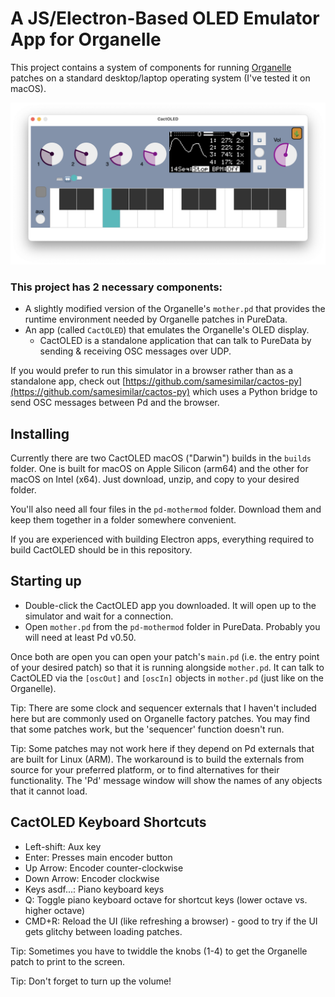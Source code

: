 # A JS/Electron-Based OLED Emulator App for Organelle
This project contains a system of components for running [Organelle](https://www.critterandguitari.com/organelle) patches on a standard desktop/laptop operating system (I've tested it on macOS). 

![img](screenshot1.png)

### This project has 2 necessary components:

* A slightly modified version of the Organelle's `mother.pd` that provides the runtime environment needed by Organelle patches in PureData.
* An app (called `CactOLED`) that emulates the Organelle's OLED display. 
	* CactOLED is a standalone application that can talk to PureData by sending & receiving OSC messages over UDP. 

If you would prefer to run this simulator in a browser rather than as a standalone app, check out [https://github.com/samesimilar/cactos-py](https://github.com/samesimilar/cactos-py) which uses a Python bridge to send OSC messages between Pd and the browser.

## Installing

Currently there are two CactOLED macOS ("Darwin") builds in the `builds` folder. One is built for macOS on Apple Silicon (arm64) and the other for macOS on Intel (x64). Just download, unzip, and copy to your desired folder. 

You'll also need all four files in the `pd-mothermod` folder. Download them and keep them together in a folder somewhere convenient.

If you are experienced with building Electron apps, everything required to build CactOLED should be in this repository.

## Starting up

* Double-click the CactOLED app you downloaded. It will open up to the simulator and wait for a connection.
* Open `mother.pd` from the `pd-mothermod` folder in PureData. Probably you will need at least Pd v0.50.

Once both are open you can open your patch's `main.pd` (i.e. the entry point of your desired patch) so that it is running alongside `mother.pd`.
It can talk to CactOLED via the `[oscOut]` and `[oscIn]` objects in `mother.pd` (just like on the Organelle).

Tip: There are some clock and sequencer externals that I haven't included here but are commonly used on Organelle factory patches. You may find that some patches work, but the 'sequencer' function doesn't run.

Tip: Some patches may not work here if they depend on Pd externals that are built for Linux (ARM). The workaround is to build the externals from source for your preferred platform, or to find alternatives for their functionality. The 'Pd' message window will show the names of any objects that it cannot load.

## CactOLED Keyboard Shortcuts

* Left-shift: Aux key
* Enter: Presses main encoder button
* Up Arrow: Encoder counter-clockwise 
* Down Arrow: Encoder clockwise
* Keys asdf...: Piano keyboard keys
* Q: Toggle piano keyboard octave for shortcut keys (lower octave vs. higher octave)
* CMD+R: Reload the UI (like refreshing a browser) - good to try if the UI gets glitchy between loading patches.


Tip: Sometimes you have to twiddle the knobs (1-4) to get the Organelle patch to print to the screen.

Tip: Don't forget to turn up the volume!